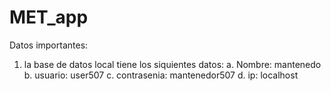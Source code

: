 MET_app
=======

Datos importantes:

1. la base de datos local tiene los siquientes datos:
    a. Nombre: mantenedo
    b. usuario: user507
    c. contrasenia: mantenedor507
    d. ip: localhost